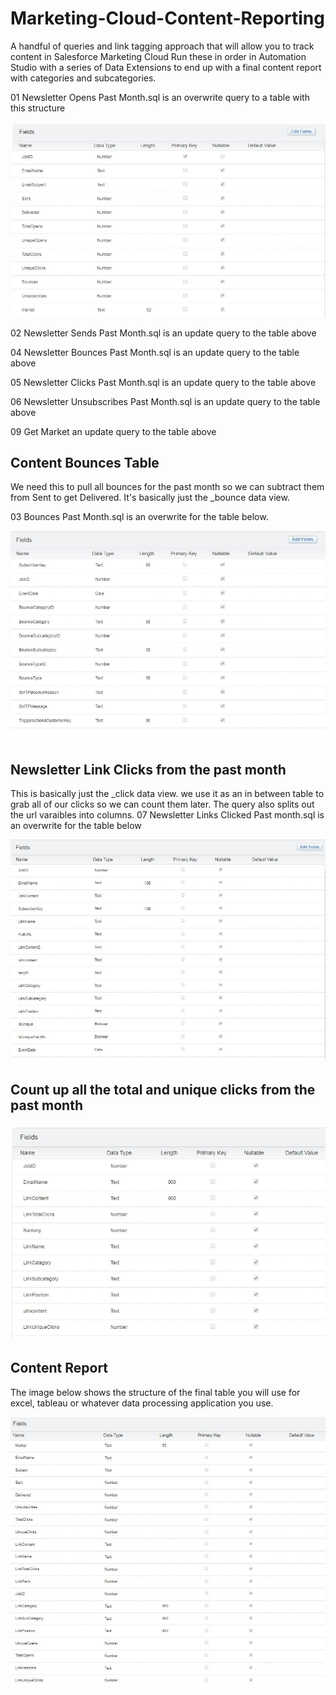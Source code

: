 # Marketing-Cloud-Content-Reporting
A handful of queries and link tagging approach that will allow you to track content in Salesforce Marketing Cloud
Run these in order in Automation Studio with a series of Data Extensions to end up with a final content report with categories and subcategories.

01 Newsletter Opens Past Month.sql is an overwrite query to a table with this structure

![First Table](tables/Newsletter%20KPI%20Past%20month.JPG)

02 Newsletter Sends Past Month.sql is an update query to the table above

04 Newsletter Bounces Past Month.sql is an update query to the table above

05 Newsletter Clicks Past Month.sql is an update query to the table above

06 Newsletter Unsubscribes Past Month.sql is an update query to the table above

09 Get Market an update query to the table above

## Content Bounces Table
We need this to pull all bounces for the past month so we can subtract them from Sent to get Delivered. It's basically just the _bounce data view.

03 Bounces Past Month.sql is an overwrite for the table below.

![Second Table](tables/ContentBounces.JPG)

## Newsletter Link Clicks from the past month
This is basically just the _click data view. we use it as an in between table to grab all of our clicks so we can count them later. The query also splits out the url varaibles into columns.
07 Newsletter Links Clicked Past month.sql is an overwrite for the table below

![Third Table](tables/NewsletterLinksClickedPastMonth.JPG)


## Count up all the total and unique clicks from the past month

![Newsletter Click Totals Past Month](tables/NewsletterClickTotalsPastMonth.JPG)


## Content Report
The image below shows the structure of the final table you will use for excel, tableau or whatever data processing application you use.

![Content Report Final Table](tables/ContentReport.JPG)
